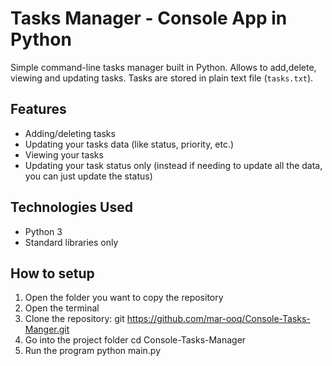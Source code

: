 # Tasks Manager - Console App in Python

Simple command-line tasks manager built in Python. Allows to add,delete, viewing and updating tasks. Tasks are stored in plain text file (`tasks.txt`).

## Features
- Adding/deleting tasks
- Updating your tasks data (like status, priority, etc.)
- Viewing your tasks
- Updating your task status only (instead if needing to update all the data, you can just update the status)

## Technologies Used
- Python 3
- Standard libraries only

## How to setup
1. Open the folder you want to copy the repository
2. Open the terminal
3. Clone the repository:
   git https://github.com/mar-ooq/Console-Tasks-Manger.git
4. Go into the project folder
   cd Console-Tasks-Manager
5. Run the program
   python main.py
